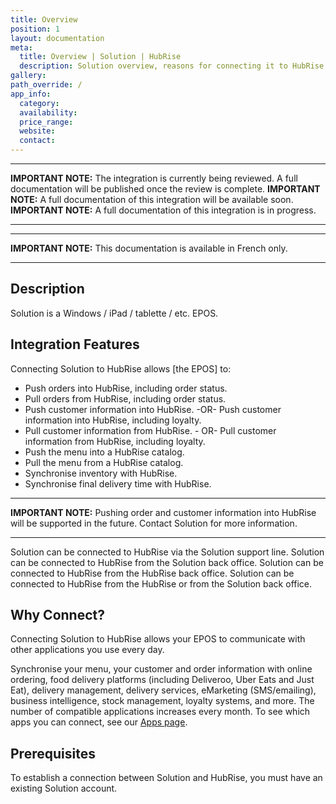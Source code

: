 ```yaml
---
title: Overview
position: 1
layout: documentation
meta:
  title: Overview | Solution | HubRise
  description: Solution overview, reasons for connecting it to HubRise and summary of integrated features. Synchronise data between your EPOS and your apps.
gallery:
path_override: /
app_info:
  category:
  availability:
  price_range:
  website:
  contact:
---
```


---

**IMPORTANT NOTE:** The integration is currently being reviewed. A full documentation will be published once the review is complete.
**IMPORTANT NOTE:** A full documentation of this integration will be available soon.
**IMPORTANT NOTE:** A full documentation of this integration is in progress.

---

---

**IMPORTANT NOTE:** This documentation is available <Link to="/fr/apps/solution" addLocalePrefix={false}>in French only</Link>.

---

## Description

Solution is a Windows / iPad / tablette / etc. EPOS.

## Integration Features

Connecting Solution to HubRise allows [the EPOS] to:

- Push orders into HubRise, including order status.
- Pull orders from HubRise, including order status.
- Push customer information into HubRise. -OR- Push customer information into HubRise, including loyalty.
- Pull customer information from HubRise. - OR- Pull customer information from HubRise, including loyalty.
- Push the menu into a HubRise catalog.
- Pull the menu from a HubRise catalog.
- Synchronise inventory with HubRise.
- Synchronise final delivery time with HubRise.

---

**IMPORTANT NOTE:** Pushing order and customer information into HubRise will be supported in the future. Contact Solution for more information.

---

Solution can be connected to HubRise via the Solution support line.
Solution can be connected to HubRise from the Solution back office.
Solution can be connected to HubRise from the HubRise back office.
Solution can be connected to HubRise from the HubRise or from the Solution back office.

## Why Connect?

Connecting Solution to HubRise allows your EPOS to communicate with other applications you use every day.

Synchronise your menu, your customer and order information with online ordering, food delivery platforms (including Deliveroo, Uber Eats and Just Eat), delivery management, delivery services, eMarketing (SMS/emailing), business intelligence, stock management, loyalty systems, and more. The number of compatible applications increases every month. To see which apps you can connect, see our [Apps page](/apps).

## Prerequisites

To establish a connection between Solution and HubRise, you must have an existing Solution account.
